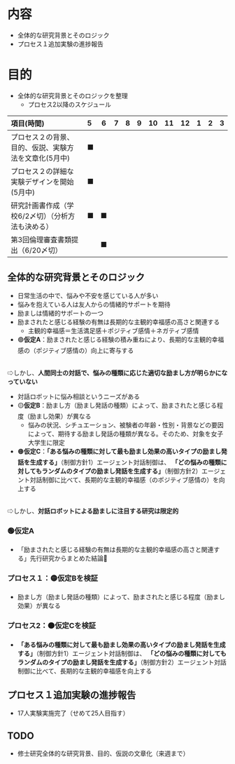 # 内容
- 全体的な研究背景とそのロジック
- プロセス１追加実験の進捗報告
# 目的  
- 全体的な研究背景とそのロジックを整理
  - プロセス2以降のスケジュール

|項目(時間)|5|6|7|8|9|10|11|12|1|2|3|
|:---|:---|:---:|:---:|:---:|:---:|:---:|:---:|:---:|:---:|:---:|:---:|
|プロセス２の背景、目的、仮説、実験方法を文章化(5月中)|■|||||||||||
|プロセス２の詳細な実験デザインを開始(5月中)|■|||||||||||
|研究計画書作成（学校6/2〆切）（分析方法も決める）|■|■|||
|第3回倫理審査書類提出（6/20〆切）||■||||

## 全体的な研究背景とそのロジック
- 日常生活の中で、悩みや不安を感じている人が多い
- 悩みを抱えている人は友人からの情緒的サポートを期待
- 励ましは情緒的サポートの一つ
- 励まされたと感じる経験の有無は長期的な主観的幸福感の高さと関連する
  - 主観的幸福感＝生活満足感＋ポジティブ感情＋ネガティブ感情
- 🟢**仮定A**：励まされたと感じる経験の積み重ねにより、長期的な主観的幸福感の（ポジティブ感情の）向上に寄与する

<br>⇨しかし、**人間同士の対話で、悩みの種類に応じた適切な励まし方が明らかになっていない**

- 対話ロボットに悩み相談というニーズがある
- 🟡**仮定B**：励まし方（励まし発話の種類）によって、励まされたと感じる程度（励まし効果）が異なる
  - 悩みの状況、シチュエーション、被験者の年齢・性別・背景などの要因によって、期待する励まし発話の種類が異なる。そのため、対象を女子大学生に限定
- 🟠**仮定C**：**「ある悩みの種類に対して最も励まし効果の高いタイプの励まし発話を生成する」**（制御方針1）エージェント対話制御は、
**「どの悩みの種類に対してもランダムのタイプの励まし発話を生成する」**（制御方針2）エージェント対話制御に比べて、長期的な主観的幸福感（のポジティブ感情の）を向上する

<br>⇨しかし、**対話ロボットによる励ましに注目する研究は限定的**

### 🟢仮定A
- 「励まされたと感じる経験の有無は長期的な主観的幸福感の高さと関連する」先行研究からまとめた結論🤔
### プロセス１：🟡仮定Bを検証
- 励まし方（励まし発話の種類）によって、励まされたと感じる程度（励まし効果）が異なる
### プロセス2：🟠仮定Cを検証
- **「ある悩みの種類に対して最も励まし効果の高いタイプの励まし発話を生成する」**（制御方針1）エージェント対話制御は、
**「どの悩みの種類に対してもランダムのタイプの励まし発話を生成する」**（制御方針2）エージェント対話制御に比べて、長期的な主観的幸福感を向上する


## プロセス１追加実験の進捗報告
- 17人実験実施完了（せめて25人目指す）

## TODO
- 修士研究全体的な研究背景、目的、仮説の文章化（来週まで）
